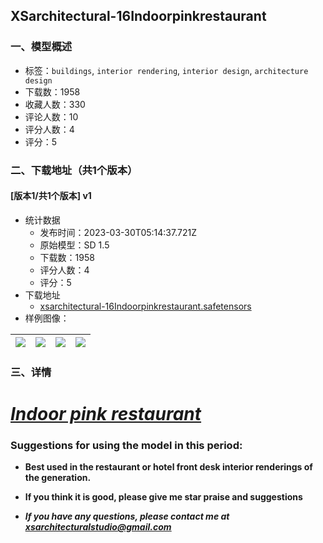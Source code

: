 ## XSarchitectural-16Indoorpinkrestaurant
### 一、模型概述

- 标签：`buildings`, `interior rendering`, `interior design`, `architecture design`
- 下载数：1958
- 收藏人数：330
- 评论人数：10
- 评分人数：4
- 评分：5

### 二、下载地址（共1个版本）

#### [版本1/共1个版本] v1

- 统计数据
  - 发布时间：2023-03-30T05:14:37.721Z
  - 原始模型：SD 1.5
  - 下载数：1958
  - 评分人数：4
  - 评分：5
- 下载地址
  - [xsarchitectural-16Indoorpinkrestaurant.safetensors](https://civitai.com/api/download/models/31695)
- 样例图像：

| <img src="https://image.civitai.com/xG1nkqKTMzGDvpLrqFT7WA/58a77daf-3a13-4866-a645-41364f081700/width=450/360802.jpeg" /> | <img src="https://image.civitai.com/xG1nkqKTMzGDvpLrqFT7WA/375c8826-1b53-41a9-ce8c-5d5d5b5e8100/width=450/360814.jpeg" /> | <img src="https://image.civitai.com/xG1nkqKTMzGDvpLrqFT7WA/58efba8c-c7ac-4309-355e-effcf8f53500/width=450/360813.jpeg" /> | <img src="https://image.civitai.com/xG1nkqKTMzGDvpLrqFT7WA/df54301b-3c43-47ea-aa5a-bbd195c97200/width=450/360812.jpeg" /> |
| ---- | ---- | ---- | ---- |


### 三、详情
<h1><strong><em><u>Indoor pink restaurant</u></em></strong></h1><h3><strong>Suggestions for using the model in this period:</strong></h3><ul><li><p><strong>Best used in the restaurant or hotel front desk interior renderings of the generation.</strong></p></li><li><p><strong>If you think it is good, please give me star praise and suggestions</strong></p></li><li><p><strong><em>If you have any questions, please contact me at </em></strong><a target="_blank" rel="ugc" href="mailto:xsarchitecturalstudio@gmail.com"><strong><em><u>xsarchitecturalstudio@gmail.com</u></em></strong></a></p></li></ul>